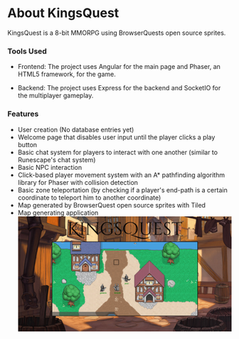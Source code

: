 # About KingsQuest

KingsQuest is a 8-bit MMORPG using BrowserQuests open source sprites. 

### Tools Used

- Frontend: The project uses Angular for the main page and Phaser, an HTML5 framework, for the game.

- Backend: The project uses Express for the backend and SocketIO for the multiplayer gameplay.

### Features

- User creation (No database entries yet)
- Welcome page that disables user input until the player clicks a play button
- Basic chat system for players to interact with one another (similar to Runescape's chat system)
- Basic NPC interaction
- Click-based player movement system with an A* pathfinding algorithm library for Phaser with collision detection
- Basic zone teleportation (by checking if a player's end-path is a certain coordinate to teleport him to another coordinate)
- Map generated by BrowserQuest open source sprites with Tiled
- Map generating application
![Screenshot](kingsquest.jpg)
